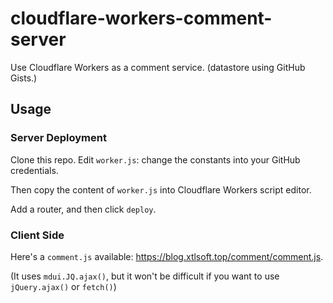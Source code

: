 # cloudflare-workers-comment-server

Use Cloudflare Workers as a comment service. (datastore using GitHub Gists.)

## Usage

### Server Deployment

Clone this repo. Edit `worker.js`: change the constants into your GitHub credentials.

Then copy the content of `worker.js` into Cloudflare Workers script editor.

Add a router, and then click `deploy`.

### Client Side

Here's a `comment.js` available: <https://blog.xtlsoft.top/comment/comment.js>.

(It uses `mdui.JQ.ajax()`, but it won't be difficult if you want to use `jQuery.ajax()` or `fetch()`)
